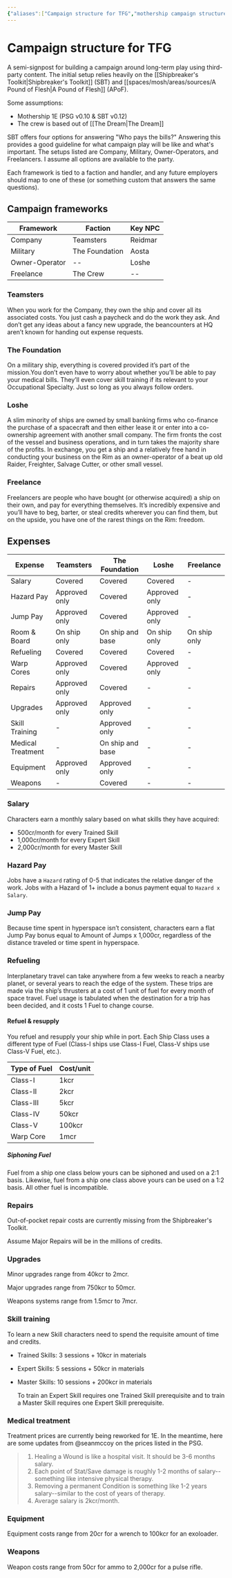 ```yaml
---
{"aliases":["Campaign structure for TFG","mothership campaign structure"],"date-created":"2023-04-14T00:04","date-modified":"2023-04-17T12:46","dg-publish":true,"linter-yaml-title-alias":"Campaign structure for TFG","tags":["mosh"],"title":"Campaign structure for TFG","permalink":"/spaces/mosh/support/campaign-structure-for-tfg/","dgPassFrontmatter":true}
---
```



# Campaign structure for TFG

A semi-signpost for building a campaign around long-term play using third-party content. The initial setup relies heavily on the [[Shipbreaker's Toolkit\|Shipbreaker's Toolkit]] (SBT) and [[spaces/mosh/areas/sources/A Pound of Flesh\|A Pound of Flesh]] (APoF).

Some assumptions:

- Mothership 1E (PSG v0.10 & SBT v0.12)
- The crew is based out of [[The Dream\|The Dream]]

SBT offers four options for answering "Who pays the bills?" Answering this provides a good guideline for what campaign play will be like and what's important. The setups listed are Company, Military, Owner-Operators, and Freelancers. I assume all options are available to the party.

Each framework is tied to a faction and handler, and any future employers should map to one of these (or something custom that answers the same questions).

## Campaign frameworks

| Framework      | Faction        | Key NPC |
| -------------- | -------------- | ------- |
| Company        | Teamsters      | Reidmar |
| Military       | The Foundation | Aosta   |
| Owner-Operator | --             | Loshe   |
| Freelance      | The Crew       | --      |

### Teamsters

When you work for the Company, they own the ship and cover all its associated costs. You just cash a paycheck and do the work they ask. And don’t get any ideas about a fancy new upgrade, the beancounters at HQ aren’t known for handing out expense requests.

### The Foundation

On a military ship, everything is covered provided it’s part of the mission.You don’t even have to worry about whether you’ll be able to pay your medical bills. They’ll even cover skill training if its relevant to your Occupational Specialty. Just so long as you always follow orders.

### Loshe

A slim minority of ships are owned by small banking firms who co-finance the purchase of a spacecraft and then either lease it or enter into a co-ownership agreement with another small company. The firm fronts the cost of the vessel and business operations, and in turn takes the majority share of the profits. In exchange, you get a ship and a relatively free hand in conducting your business on the Rim as an owner-operator of a beat up old Raider, Freighter, Salvage Cutter, or other small vessel.

### Freelance

Freelancers are people who have bought (or otherwise acquired) a ship on their own, and pay for everything themselves. It’s incredibly expensive and you’ll have to beg, barter, or steal credits wherever you can find them, but on the upside, you have one of the rarest things on the Rim: freedom.

## Expenses

| Expense           | Teamsters     | The Foundation   | Loshe         | Freelance    |
| ----------------- | ------------- | ---------------- | ------------- | ------------ |
| Salary            | Covered       | Covered          | Covered       | -            |
| Hazard Pay        | Approved only | Covered          | Approved only | -            |
| Jump Pay          | Approved only | Covered          | Approved only | -            |
| Room & Board      | On ship only  | On ship and base | On ship only  | On ship only |
| Refueling         | Covered       | Covered          | Covered       | -            |
| Warp Cores        | Approved only | Covered          | Approved only | -            |
| Repairs           | Approved only | Covered          | -             | -            |
| Upgrades          | Approved only | Approved only    | -             | -            |
| Skill Training    | -             | Approved only    | -             | -            |
| Medical Treatment | -             | On ship and base | -             | -            |
| Equipment         | Approved only | Approved only    | -             | -            |
| Weapons           | -             | Covered          | -             | -            |

### Salary

Characters earn a monthly salary based on what skills they have acquired:

- 500cr/month for every Trained Skill
- 1,000cr/month for every Expert Skill
- 2,000cr/month for every Master Skill

### Hazard Pay

Jobs have a `Hazard` rating of 0-5 that indicates the relative danger of the work. Jobs with a Hazard of 1+ include a bonus payment equal to `Hazard x Salary`.

### Jump Pay

Because time spent in hyperspace isn’t consistent, characters earn a flat Jump Pay bonus equal to Amount of Jumps x 1,000cr, regardless of the distance traveled or time spent in hyperspace.

### Refueling

Interplanetary travel can take anywhere from a few weeks to reach a nearby planet, or several years to reach the edge of the system. These trips are made via the ship’s thrusters at a cost of 1 unit of fuel for every month of space travel. Fuel usage is tabulated when the destination for a trip has been decided, and it costs 1 Fuel to change course.

#### Refuel & resupply

You refuel and resupply your ship while in port. Each Ship Class uses a different type of Fuel (Class-I ships use Class-I Fuel, Class-V ships use Class-V Fuel, etc.).

| Type of Fuel | Cost/unit |
| ------------ | --------- |
| Class-I      | 1kcr      |
| Class-II     | 2kcr      |
| Class-III    | 5kcr      |
| Class-IV     | 50kcr     |
| Class-V      | 100kcr    |
| Warp Core    | 1mcr      | 

##### Siphoning Fuel

Fuel from a ship one class below yours can be siphoned and used on a 2:1 basis. Likewise, fuel from a ship one class above yours can be used on a 1:2 basis. All other fuel is incompatible.

### Repairs

Out-of-pocket repair costs are currently missing from the Shipbreaker's Toolkit.

Assume Major Repairs will be in the millions of credits.

### Upgrades

Minor upgrades range from 40kcr to 2mcr.

Major upgrades range from 750kcr to 50mcr.

Weapons systems range from 1.5mcr to 7mcr.

### Skill training

To learn a new Skill characters need to spend the requisite amount of time and credits.

- Trained Skills: 3 sessions + 10kcr in materials
- Expert Skills: 5 sessions + 50kcr in materials
- Master Skills: 10 sessions + 200kcr in materials
  
  To train an Expert Skill requires one Trained Skill prerequisite and to train a Master Skill requires one Expert Skill prerequisite.

### Medical treatment

Treatment prices are currently being reworked for 1E. In the meantime, here are some updates from @seanmccoy on the prices listed in the PSG.

>1. Healing a Wound is like a hospital visit. It should be 3-6 months salary. 
>2. Each point of Stat/Save damage is roughly 1-2 months of salary--something like intensive physical therapy. 
>3. Removing a permanent Condition is something like 1-2 years salary--similar to the cost of years of therapy.
>4. Average salary is 2kcr/month.

### Equipment

Equipment costs range from 20cr for a wrench to 100kcr for an exoloader.

### Weapons

Weapon costs range from 50cr for ammo to 2,000cr for a pulse rifle.
